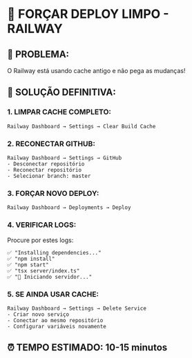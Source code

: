# 🧹 FORÇAR DEPLOY LIMPO - RAILWAY

## 🎯 PROBLEMA:
O Railway está usando cache antigo e não pega as mudanças!

## 🔧 SOLUÇÃO DEFINITIVA:

### 1. LIMPAR CACHE COMPLETO:
```
Railway Dashboard → Settings → Clear Build Cache
```

### 2. RECONECTAR GITHUB:
```
Railway Dashboard → Settings → GitHub
- Desconectar repositório
- Reconectar repositório
- Selecionar branch: master
```

### 3. FORÇAR NOVO DEPLOY:
```
Railway Dashboard → Deployments → Deploy
```

### 4. VERIFICAR LOGS:
Procure por estes logs:
```
✅ "Installing dependencies..."
✅ "npm install"
✅ "npm start"
✅ "tsx server/index.ts"
✅ "🚀 Iniciando servidor..."
```

### 5. SE AINDA USAR CACHE:
```
Railway Dashboard → Settings → Delete Service
- Criar novo serviço
- Conectar ao mesmo repositório
- Configurar variáveis novamente
```

## ⏰ TEMPO ESTIMADO: 10-15 minutos 